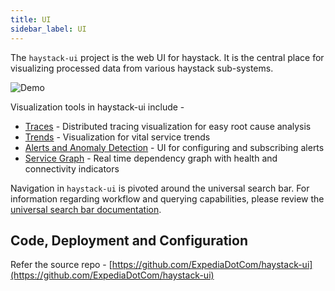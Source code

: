 ```yaml
---
title: UI
sidebar_label: UI
---
```


The `haystack-ui` project is the web UI for haystack. It is the central place for visualizing processed data from various haystack sub-systems. 

![Demo](/haystack/img/demo.gif)

Visualization tools in haystack-ui include -
* [Traces](https://expediadotcom.github.io/haystack/docs/ui/ui_traces.html) - Distributed tracing visualization for easy root cause analysis
* [Trends](https://expediadotcom.github.io/haystack/docs/ui/ui_trends.html) - Visualization for vital service trends
* [Alerts and Anomaly Detection](https://expediadotcom.github.io/haystack/docs/ui/ui_alerts.html) - UI for configuring and subscribing alerts
* [Service Graph](https://expediadotcom.github.io/haystack/docs/ui/ui_service_graph.html) - Real time dependency graph with health and connectivity indicators

Navigation in `haystack-ui` is pivoted around the universal search bar. For information regarding workflow and querying capabilities, please review the [universal search bar documentation](https://expediadotcom.github.io/haystack/docs/ui_universal_search.html).


## Code, Deployment and Configuration
Refer the source repo - [https://github.com/ExpediaDotCom/haystack-ui](https://github.com/ExpediaDotCom/haystack-ui)
